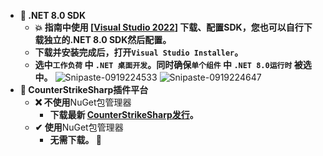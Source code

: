 - **🎃 .NET 8.0 SDK**
  - **💥 指南中使用 [[Visual Studio 2022](https://visualstudio.microsoft.com/)] 下载、配置SDK，您也可以自行下载独立的.NET 8.0 SDK然后配置。**
  - **下载并安装完成后，打开`Visual Studio Installer`。**
  - **选中`工作负荷` 中 `.NET 桌面开发`。同时确保`单个组件` 中 `.NET 8.0运行时` 被选中。**
![Snipaste-0919224533](https://github.com/user-attachments/assets/396472c4-36db-441c-8287-8388395b1b39)
![Snipaste-0919224647](https://github.com/user-attachments/assets/cff84ce3-843d-40db-a06b-d9b2d308874e)
- **💫 CounterStrikeSharp插件平台**
  - **❌ 不使用**NuGet包管理器
    - **下载最新 [CounterStrikeSharp发行](https://github.com/roflmuffin/CounterStrikeSharp/releases)。**
  - **✔ 使用**NuGet包管理器
    - **无需下载。 🎉**
